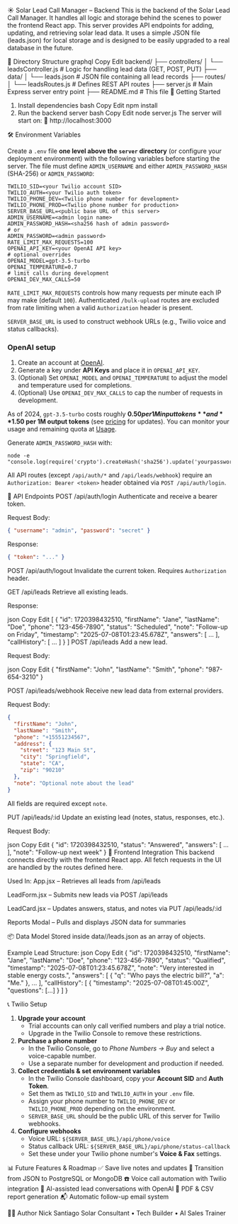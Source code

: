 ☀️ Solar Lead Call Manager – Backend
This is the backend of the Solar Lead Call Manager. It handles all logic and storage behind the scenes to power the frontend React app. This server provides API endpoints for adding, updating, and retrieving solar lead data. It uses a simple JSON file (leads.json) for local storage and is designed to be easily upgraded to a real database in the future.

📁 Directory Structure
graphql
Copy
Edit
backend/
├── controllers/
│   └── leadsController.js      # Logic for handling lead data (GET, POST, PUT)
├── data/
│   └── leads.json              # JSON file containing all lead records
├── routes/
│   └── leadsRoutes.js          # Defines REST API routes
├── server.js                   # Main Express server entry point
├── README.md                   # This file
🚀 Getting Started
1. Install dependencies
bash
Copy
Edit
npm install
2. Run the backend server
bash
Copy
Edit
node server.js
The server will start on:
📡 http://localhost:3000

🛠️ Environment Variables

Create a `.env` file **one level above the `server` directory** (or configure your deployment environment) with the following variables before starting the server. The file must define `ADMIN_USERNAME` and either `ADMIN_PASSWORD_HASH` (SHA-256) or `ADMIN_PASSWORD`:

```
TWILIO_SID=<your Twilio account SID>
TWILIO_AUTH=<your Twilio auth token>
TWILIO_PHONE_DEV=<Twilio phone number for development>
TWILIO_PHONE_PROD=<Twilio phone number for production>
SERVER_BASE_URL=<public base URL of this server>
ADMIN_USERNAME=<admin login name>
ADMIN_PASSWORD_HASH=<sha256 hash of admin password>
# or
ADMIN_PASSWORD=<admin password>
RATE_LIMIT_MAX_REQUESTS=100
OPENAI_API_KEY=<your OpenAI API key>
# optional overrides
OPENAI_MODEL=gpt-3.5-turbo
OPENAI_TEMPERATURE=0.7
# limit calls during development
OPENAI_DEV_MAX_CALLS=50
```

`RATE_LIMIT_MAX_REQUESTS` controls how many requests per minute each IP may make (default `100`).
Authenticated `/bulk-upload` routes are excluded from rate limiting when a valid `Authorization` header is present.

`SERVER_BASE_URL` is used to construct webhook URLs (e.g., Twilio voice and status callbacks).

### OpenAI setup

1. Create an account at [OpenAI](https://platform.openai.com/).
2. Generate a key under **API Keys** and place it in `OPENAI_API_KEY`.
3. (Optional) Set `OPENAI_MODEL` and `OPENAI_TEMPERATURE` to adjust the model and temperature used for completions.
4. (Optional) Use `OPENAI_DEV_MAX_CALLS` to cap the number of requests in development.

As of 2024, `gpt-3.5-turbo` costs roughly **$0.50 per 1M input tokens** and **$1.50 per 1M output tokens** (see [pricing](https://openai.com/pricing) for updates). You can monitor your usage and remaining quota at [Usage](https://platform.openai.com/account/usage).

Generate `ADMIN_PASSWORD_HASH` with:

```
node -e "console.log(require('crypto').createHash('sha256').update('yourpassword').digest('hex'))"
```

All API routes (except `/api/auth/*` and `/api/leads/webhook`) require an `Authorization: Bearer <token>` header obtained via `POST /api/auth/login`.

🔌 API Endpoints
POST /api/auth/login
Authenticate and receive a bearer token.

Request Body:

```json
{ "username": "admin", "password": "secret" }
```

Response:

```json
{ "token": "..." }
```

POST /api/auth/logout
Invalidate the current token. Requires `Authorization` header.

GET /api/leads
Retrieve all existing leads.

Response:

json
Copy
Edit
[
  {
    "id": 1720398432510,
    "firstName": "Jane",
    "lastName": "Doe",
    "phone": "123-456-7890",
    "status": "Scheduled",
    "note": "Follow-up on Friday",
    "timestamp": "2025-07-08T01:23:45.678Z",
    "answers": [ ... ],
    "callHistory": [ ... ]
  }
]
POST /api/leads
Add a new lead.

Request Body:

json
Copy
Edit
{
  "firstName": "John",
  "lastName": "Smith",
  "phone": "987-654-3210"
}

POST /api/leads/webhook
Receive new lead data from external providers.

Request Body:

```json
{
  "firstName": "John",
  "lastName": "Smith",
  "phone": "+15551234567",
  "address": {
    "street": "123 Main St",
    "city": "Springfield",
    "state": "CA",
    "zip": "90210"
  },
  "note": "Optional note about the lead"
}
```

All fields are required except `note`.

PUT /api/leads/:id
Update an existing lead (notes, status, responses, etc.).

Request Body:

json
Copy
Edit
{
  "id": 1720398432510,
  "status": "Answered",
  "answers": [ ... ],
  "note": "Follow-up next week"
}
🧠 Frontend Integration
This backend connects directly with the frontend React app. All fetch requests in the UI are handled by the routes defined here.

Used In:
App.jsx – Retrieves all leads from /api/leads

LeadForm.jsx – Submits new leads via POST /api/leads

LeadCard.jsx – Updates answers, status, and notes via PUT /api/leads/:id

Reports Modal – Pulls and displays JSON data for summaries

📦 Data Model
Stored inside data/<env>/leads.json as an array of objects.

Example Lead Structure:
json
Copy
Edit
{
  "id": 1720398432510,
  "firstName": "Jane",
  "lastName": "Doe",
  "phone": "123-456-7890",
  "status": "Qualified",
  "timestamp": "2025-07-08T01:23:45.678Z",
  "note": "Very interested in stable energy costs.",
  "answers": [
    { "q": "Who pays the electric bill?", "a": "Me." },
    ...
  ],
  "callHistory": [
    { "timestamp": "2025-07-08T01:45:00Z", "questions": [...] }
  ]
}

📞 Twilio Setup
1. **Upgrade your account**
   - Trial accounts can only call verified numbers and play a trial notice.
   - Upgrade in the Twilio Console to remove these restrictions.
2. **Purchase a phone number**
   - In the Twilio Console, go to *Phone Numbers → Buy* and select a voice-capable number.
   - Use a separate number for development and production if needed.
3. **Collect credentials & set environment variables**
   - In the Twilio Console dashboard, copy your **Account SID** and **Auth Token**.
   - Set them as `TWILIO_SID` and `TWILIO_AUTH` in your `.env` file.
   - Assign your phone number to `TWILIO_PHONE_DEV` or `TWILIO_PHONE_PROD` depending on the environment.
   - `SERVER_BASE_URL` should be the public URL of this server for Twilio webhooks.
4. **Configure webhooks**
   - Voice URL: `${SERVER_BASE_URL}/api/phone/voice`
   - Status callback URL: `${SERVER_BASE_URL}/api/phone/status-callback`
   - Set these under your Twilio phone number's **Voice & Fax** settings.

📊 Future Features & Roadmap
✅ Save live notes and updates
🔄 Transition from JSON to PostgreSQL or MongoDB
☎️ Voice call automation with Twilio integration
🤖 AI-assisted lead conversations with OpenAI
📄 PDF & CSV report generation
📬 Automatic follow-up email system

👨‍💻 Author
Nick Santiago
Solar Consultant • Tech Builder • AI Sales Trainer
